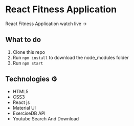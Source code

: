 # React Fitness Application

React Fitness Application watch live ->

## What to do

1. Clone this repo
2. Run `npm install` to download the node_modules folder
3. Run `npm start`

## Technologies ⚙️

- HTML5
- CSS3
- React js
- Material UI
- ExerciseDB API
- Youtube Search And Download
